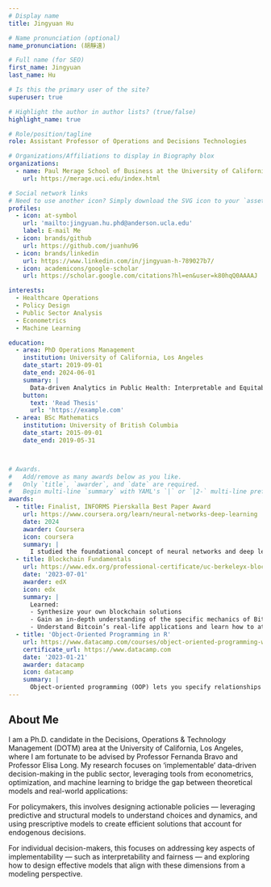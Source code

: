 ```yaml
---
# Display name
title: Jingyuan Hu

# Name pronunciation (optional)
name_pronunciation: (胡靜遠)

# Full name (for SEO)
first_name: Jingyuan
last_name: Hu

# Is this the primary user of the site?
superuser: true

# Highlight the author in author lists? (true/false)
highlight_name: true

# Role/position/tagline
role: Assistant Professor of Operations and Decisions Technologies

# Organizations/Affiliations to display in Biography blox
organizations:
  - name: Paul Merage School of Business at the University of California, Irvine
    url: https://merage.uci.edu/index.html

# Social network links
# Need to use another icon? Simply download the SVG icon to your `assets/media/icons/` folder.
profiles:
  - icon: at-symbol
    url: 'mailto:jingyuan.hu.phd@anderson.ucla.edu'
    label: E-mail Me
  - icon: brands/github
    url: https://github.com/juanhu96
  - icon: brands/linkedin
    url: https://www.linkedin.com/in/jingyuan-h-789027b7/
  - icon: academicons/google-scholar
    url: https://scholar.google.com/citations?hl=en&user=k80hqQ0AAAAJ

interests:
  - Healthcare Operations
  - Policy Design
  - Public Sector Analysis
  - Econometrics
  - Machine Learning

education:
  - area: PhD Operations Management
    institution: University of California, Los Angeles
    date_start: 2019-09-01
    date_end: 2024-06-01
    summary: |
      Data-driven Analytics in Public Health: Interpretable and Equitable Approaches
    button:
      text: 'Read Thesis'
      url: 'https://example.com'
  - area: BSc Mathematics
    institution: University of British Columbia
    date_start: 2015-09-01
    date_end: 2019-05-31



# Awards.
#   Add/remove as many awards below as you like.
#   Only `title`, `awarder`, and `date` are required.
#   Begin multi-line `summary` with YAML's `|` or `|2-` multi-line prefix and indent 2 spaces below.
awards:
  - title: Finalist, INFORMS Pierskalla Best Paper Award
    url: https://www.coursera.org/learn/neural-networks-deep-learning
    date: 2024
    awarder: Coursera
    icon: coursera
    summary: |
      I studied the foundational concept of neural networks and deep learning. By the end, I was familiar with the significant technological trends driving the rise of deep learning; build, train, and apply fully connected deep neural networks; implement efficient (vectorized) neural networks; identify key parameters in a neural network’s architecture; and apply deep learning to your own applications.
  - title: Blockchain Fundamentals
    url: https://www.edx.org/professional-certificate/uc-berkeleyx-blockchain-fundamentals
    date: '2023-07-01'
    awarder: edX
    icon: edx
    summary: |
      Learned:
      - Synthesize your own blockchain solutions
      - Gain an in-depth understanding of the specific mechanics of Bitcoin
      - Understand Bitcoin’s real-life applications and learn how to attack and destroy Bitcoin, Ethereum, smart contracts and Dapps, and alternatives to Bitcoin’s Proof-of-Work consensus algorithm
  - title: 'Object-Oriented Programming in R'
    url: https://www.datacamp.com/courses/object-oriented-programming-with-s3-and-r6-in-r
    certificate_url: https://www.datacamp.com
    date: '2023-01-21'
    awarder: datacamp
    icon: datacamp
    summary: |
      Object-oriented programming (OOP) lets you specify relationships between functions and the objects that they can act on, helping you manage complexity in your code. This is an intermediate level course, providing an introduction to OOP, using the S3 and R6 systems. S3 is a great day-to-day R programming tool that simplifies some of the functions that you write. R6 is especially useful for industry-specific analyses, working with web APIs, and building GUIs.
---
```


## About Me

I am a Ph.D. candidate in the Decisions, Operations & Technology Management (DOTM) area at the University of California, Los Angeles, where I am fortunate to be advised by Professor Fernanda Bravo and Professor Elisa Long. My research focuses on ‘implementable’ data-driven decision-making in the public sector, leveraging tools from econometrics, optimization, and machine learning to bridge the gap between theoretical models and real-world applications:

For policymakers, this involves designing actionable policies — leveraging predictive and structural models to understand choices and dynamics, and using prescriptive models to create efficient solutions that account for endogenous decisions.

For individual decision-makers, this focuses on addressing key aspects of implementability — such as interpretability and fairness — and exploring how to design effective models that align with these dimensions from a modeling perspective.
